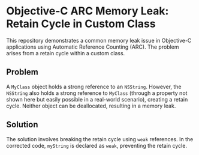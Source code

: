 # Objective-C ARC Memory Leak: Retain Cycle in Custom Class

This repository demonstrates a common memory leak issue in Objective-C applications using Automatic Reference Counting (ARC). The problem arises from a retain cycle within a custom class.

## Problem

A `MyClass` object holds a strong reference to an `NSString`.  However, the `NSString` also holds a strong reference to `MyClass` (through a property not shown here but easily possible in a real-world scenario), creating a retain cycle. Neither object can be deallocated, resulting in a memory leak.

## Solution

The solution involves breaking the retain cycle using `weak` references. In the corrected code,  `myString` is declared as `weak`, preventing the retain cycle.